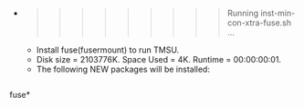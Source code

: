 * >>>>>>>>> Running inst-min-con-xtra-fuse.sh ...
  * Install fuse(fusermount) to run TMSU.
  * Disk size = 2103776K. Space Used = 4K. Runtime = 00:00:00:01.
  * The following NEW packages will be installed:
  ```bash
fuse*
  ```
